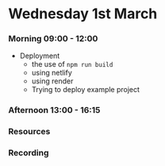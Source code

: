 # Wednesday 1st March

### Morning 09:00 - 12:00
 - Deployment 
   - the use of `npm run build`
   - using netlify 
   - using render
   - Trying to deploy example project 
   
### Afternoon 13:00 - 16:15
   


### Resources



### Recording
